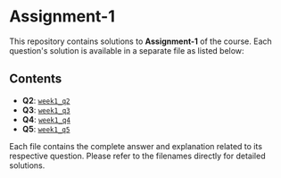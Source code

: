 # Assignment-1

This repository contains solutions to **Assignment-1** of the course. Each question's solution is available in a separate file as listed below:

## Contents

- **Q2**: [`week1_q2`](./week1_q2)
- **Q3**: [`week1_q3`](./week1_q3)
- **Q4**: [`week1_q4`](./week1_q4)
- **Q5**: [`week1_q5`](./week1_q5)

Each file contains the complete answer and explanation related to its respective question. Please refer to the filenames directly for detailed solutions.

